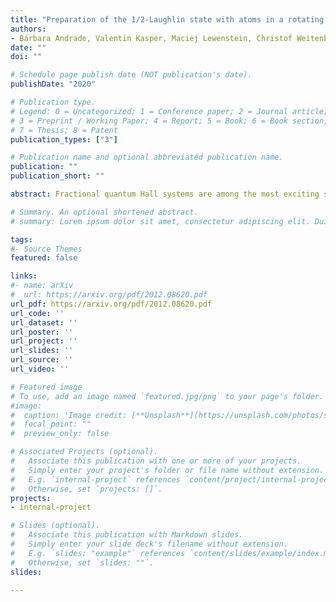 ```yaml
---
title: "Preparation of the 1/2-Laughlin state with atoms in a rotating trap"
authors:
- Bárbara Andrade, Valentin Kasper, Maciej Lewenstein, Christof Weitenberg, Tobias Graß
date: ""
doi: ""

# Schedule page publish date (NOT publication's date).
publishDate: "2020"

# Publication type.
# Legend: 0 = Uncategorized; 1 = Conference paper; 2 = Journal article;
# 3 = Preprint / Working Paper; 4 = Report; 5 = Book; 6 = Book section;
# 7 = Thesis; 8 = Patent
publication_types: ["3"]

# Publication name and optional abbreviated publication name.
publication: ""
publication_short: ""

abstract: Fractional quantum Hall systems are among the most exciting strongly correlated systems. Accessing them microscopically via quantum simulations with ultracold atoms would be an important achievement toward a better understanding of this strongly correlated state of matter. A promising approach is to confine a small number of bosonic atoms in a quasi-two-dimensional rotating trap, which mimics the magnetic field. For rotation frequencies close to the in-plane trapping frequency, the ground state is predicted to be a bosonic analog of the Laughlin state. Here, we study the problem of the adiabatic preparation of the Laughlin state by ramping the rotation frequency and controlling the ellipticity of the trapping potential. By employing adapted ramping speeds for rotation frequency and ellipticity, and large trap deformations, we improve the preparation time for high-fidelity Laughlin states by a factor of ten in comparison to previous studies. With this improvement of the adiabatic protocol the Laughlin state can be prepared with current experimental technology.

# Summary. An optional shortened abstract.
# summary: Lorem ipsum dolor sit amet, consectetur adipiscing elit. Duis posuere tellus ac convallis placerat. Proin tincidunt magna sed ex sollicitudin condimentum.

tags:
#- Source Themes
featured: false

links:
#- name: arXiv
#  url: https://arxiv.org/pdf/2012.08620.pdf 
url_pdf: https://arxiv.org/pdf/2012.08620.pdf
url_code: ''
url_dataset: ''
url_poster: ''
url_project: ''
url_slides: ''
url_source: ''
url_video: ''

# Featured image
# To use, add an image named `featured.jpg/png` to your page's folder. 
#image:
#  caption: 'Image credit: [**Unsplash**](https://unsplash.com/photos/s9CC2SKySJM)'
#  focal_point: ""
#  preview_only: false

# Associated Projects (optional).
#   Associate this publication with one or more of your projects.
#   Simply enter your project's folder or file name without extension.
#   E.g. `internal-project` references `content/project/internal-project/index.md`.
#   Otherwise, set `projects: []`.
projects:
- internal-project

# Slides (optional).
#   Associate this publication with Markdown slides.
#   Simply enter your slide deck's filename without extension.
#   E.g. `slides: "example"` references `content/slides/example/index.md`.
#   Otherwise, set `slides: ""`.
slides:

---
```



